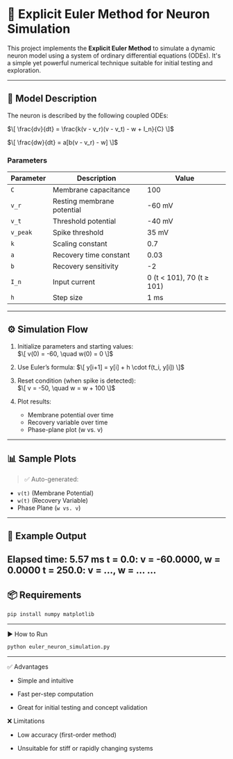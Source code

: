 # 🧠 Explicit Euler Method for Neuron Simulation

This project implements the **Explicit Euler Method** to simulate a dynamic neuron model using a system of ordinary differential equations (ODEs). It's a simple yet powerful numerical technique suitable for initial testing and exploration.

---

## 📘 Model Description

The neuron is described by the following coupled ODEs:

$\[
\frac{dv}{dt} = \frac{k(v - v_r)(v - v_t) - w + I_n}{C}
\]$

$\[
\frac{dw}{dt} = a[b(v - v_r) - w]
\]$

### Parameters

| Parameter | Description | Value |
|----------|-------------|-------|
| `C` | Membrane capacitance | 100 |
| `v_r` | Resting membrane potential | -60 mV |
| `v_t` | Threshold potential | -40 mV |
| `v_peak` | Spike threshold | 35 mV |
| `k` | Scaling constant | 0.7 |
| `a` | Recovery time constant | 0.03 |
| `b` | Recovery sensitivity | -2 |
| `I_n` | Input current | 0 (t < 101), 70 (t ≥ 101) |
| `h` | Step size | 1 ms |

---

## ⚙️ Simulation Flow

1. Initialize parameters and starting values:  
   $\[
   v(0) = -60, \quad w(0) = 0
   \]$

2. Use Euler’s formula:
   $\[
   y[i+1] = y[i] + h \cdot f(t_i, y[i])
   \]$

3. Reset condition (when spike is detected):  
   $\[
   v = -50, \quad w = w + 100
   \]$

4. Plot results:
   - Membrane potential over time
   - Recovery variable over time
   - Phase-plane plot (w vs. v)

---

## 📊 Sample Plots

> ✅ Auto-generated:
- `v(t)` (Membrane Potential)
- `w(t)` (Recovery Variable)
- Phase Plane (`w vs. v`)

---

## 🧪 Example Output
Elapsed time: 5.57 ms
t = 0.0: v = -60.0000, w = 0.0000
t = 250.0: v = ..., w = ...
...
---
## 📦 Requirements

```bash
pip install numpy matplotlib
```
---
▶️ How to Run
```bash
python euler_neuron_simulation.py
```
---
✅ Advantages
- Simple and intuitive

- Fast per-step computation

- Great for initial testing and concept validation

❌ Limitations
- Low accuracy (first-order method)

- Unsuitable for stiff or rapidly changing systems
